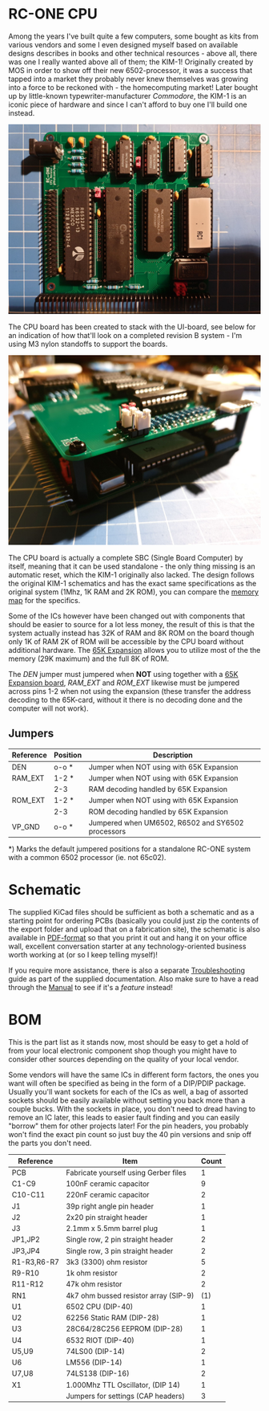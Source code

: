 # RC-ONE CPU
Among the years I've built quite a few computers, some bought as kits from various vendors and some I even designed myself based on available designs describes in books and other technical resources - above all, there was one I really wanted above all of them; the KIM-1! Originally created by MOS in order to show off their new 6502-processor, it was a success that tapped into a market they probably never knew themselves was growing into a force to be reckoned with - the homecomputing market! Later bought up by little-known typewriter-manufacturer *Commodore*, the KIM-1 is an iconic piece of hardware and since I can't afford to buy one I'll build one instead.

![Assembled CPU Board](https://github.com/tebl/RC-ONE/raw/master/RC1%20CPU/gallery/2019-10-24%2020.31.04.jpg)

The CPU board has been created to stack with the UI-board, see below for an indication of how that'll look on a completed revision B system - I'm using M3 nylon standoffs to support the boards.

![Stacked boards](https://github.com/tebl/RC-ONE/raw/master/gallery/2019-10-24%2020.45.34.jpg)

The CPU board is actually a complete SBC (Single Board Computer) by itself, meaning that it can be used standalone - the only thing missing is an automatic reset, which the KIM-1 originally also lacked. The design follows the original KIM-1 schematics and has the exact same specifications as the original system (1Mhz, 1K RAM and 2K ROM), you can compare the [memory map](https://github.com/tebl/RC-ONE/raw/master/documentation/memory_map.pdf) for the specifics.

Some of the ICs however have been changed out with components that should be easier to source for a lot less money, the result of this is that the system actually instead has 32K of RAM and 8K ROM on the board though only 1K of RAM 2K of ROM will be accessible by the CPU board without additional hardware. The [65K Expansion](https://github.com/tebl/RC-ONE/tree/master/RC1%2065K%20Expansion) allows you to utilize most of the the memory (29K maximum) and the full 8K of ROM.

The *DEN* jumper must jumpered when **NOT** using together with a [65K Expansion board](https://github.com/tebl/RC-ONE/tree/master/RC1%2065K%20Expansion), *RAM_EXT* and *ROM_EXT* likewise must be jumpered across pins 1-2 when not using the expansion (these transfer the address decoding to the 65K-card, without it there is no decoding done and the computer will not work).


## Jumpers
| Reference | Position | Description                                       |
| --------- | -------- | ------------------------------------------------  |
| DEN       | o-o *    | Jumper when NOT using with 65K Expansion          |
| RAM_EXT   | 1-2 *    | Jumper when NOT using with 65K Expansion          |
|           | 2-3      | RAM decoding handled by 65K Expansion             |
| ROM_EXT   | 1-2 *    | Jumper when NOT using with 65K Expansion          |
|           | 2-3      | ROM decoding handled by 65K Expansion             |
| VP_GND    | o-o *    | Jumpered when UM6502, R6502 and SY6502 processors |

\*) Marks the default jumpered positions for a standalone RC-ONE system with a common 6502 processor (ie. not 65c02).


# Schematic
The supplied KiCad files should be sufficient as both a schematic and as a starting point for ordering PCBs (basically you could just zip the contents of the export folder and upload that on a fabrication site), the schematic is also available in [PDF-format](https://github.com/tebl/RC-ONE/raw/master/RC1%20CPU/export/RC1%20CPU.pdf) so that you print it out and hang it on your office wall, excellent conversation starter at any technology-oriented business worth working at (or so I keep telling myself)!

If you require more assistance, there is also a separate [Troubleshooting](https://github.com/tebl/RC-ONE/blob/master/documentation/Troubleshooting.md) guide as part of the supplied documentation. Also make sure to have a read through the [Manual](https://github.com/tebl/RC-ONE/blob/master/documentation/Manual.md) to see if it's a *feature* instead!


# BOM
This is the part list as it stands now, most should be easy to get a hold of from your local electronic component shop though you might have to consider other sources depending on the quality of your local vendor.

Some vendors will have the same ICs in different form factors, the ones you want will often be specified as being in the form of a DIP/PDIP package. Usually you'll want sockets for each of the ICs as well, a bag of assorted sockets should be easily available without setting you back more than a couple bucks. With the sockets in place, you don't need to dread having to remove an IC later, this leads to easier fault finding and you can easily "borrow" them for other projects later! For the pin headers, you probably won't find the exact pin count so just buy the 40 pin versions and snip off the parts you don't need.

| Reference    | Item                                  | Count |
| ------------ | ------------------------------------- | ----- |
| PCB          | Fabricate yourself using Gerber files |     1 |
| C1-C9        | 100nF ceramic capacitor               |     9 |
| C10-C11      | 220nF ceramic capacitor               |     2 |
| J1           | 39p right angle pin header            |     1 |
| J2           | 2x20 pin straight header              |     1 |
| J3           | 2.1mm x 5.5mm barrel plug             |     1 |
| JP1,JP2      | Single row, 2 pin straight header     |     2 |
| JP3,JP4      | Single row, 3 pin straight  header    |     2 |
| R1-R3,R6-R7  | 3k3 (3300) ohm resistor               |     5 |
| R9-R10       | 1k ohm resistor                       |     2 |
| R11-R12      | 47k ohm resistor                      |     2 |
| RN1          | 4k7 ohm bussed resistor array (SIP-9) |    (1)|
| U1           | 6502 CPU (DIP-40)                     |     1 |
| U2           | 62256 Static RAM (DIP-28)             |     1 |
| U3           | 28C64/28C256 EEPROM (DIP-28)          |     1 |
| U4           | 6532 RIOT (DIP-40)                    |     1 |
| U5,U9        | 74LS00 (DIP-14)                       |     2 |
| U6           | LM556 (DIP-14)                        |     1 |
| U7,U8        | 74LS138 (DIP-16)                      |     2 |
| X1           | 1.000Mhz TTL Oscillator, (DIP 14)     |     1 |
|              | Jumpers for settings (CAP headers)    |     3 |
